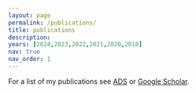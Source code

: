 ```yaml
---
layout: page
permalink: /publications/
title: publications
description: 
years: [2024,2023,2022,2021,2020,2018]
nav: true
nav_order: 1
---
```

<!-- _pages/publications.md -->

For a list of my publications see <a href="https://ui.adsabs.harvard.edu/public-libraries/WFVqdmu0SICtE0ecgKoKYg">ADS</a> or <a href="https://scholar.google.com/citations?user=APEnDHcAAAAJ&hl=en">Google Scholar</a>.

